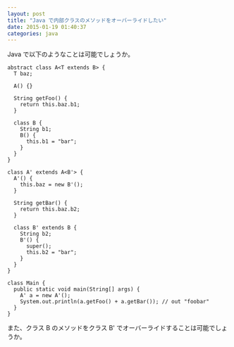 ```yaml
---
layout: post
title: "Java で内部クラスのメソッドをオーバーライドしたい"
date: 2015-01-19 01:40:37
categories: java
---
```

<p>Java で以下のようなことは可能でしょうか。</p>

<pre><code>abstract class A&lt;T extends B&gt; {
  T baz;

  A() {}

  String getFoo() {
    return this.baz.b1;
  }

  class B {
    String b1;
    B() {
      this.b1 = "bar";
    }
  }
}

class A' extends A&lt;B'&gt; {
  A'() {
    this.baz = new B'();
  }

  String getBar() {
    return this.baz.b2;
  }

  class B' extends B {
    String b2;
    B'() {
      super();
      this.b2 = "bar";
    }
  }
}

class Main {
  public static void main(String[] args) {
    A' a = new A'();
    System.out.println(a.getFoo() + a.getBar()); // out "foobar"
  }
}
</code></pre>

<p>また、クラス B のメソッドをクラス B' でオーバーライドすることは可能でしょうか。</p>
